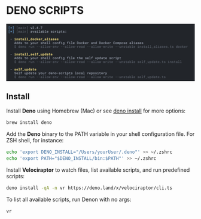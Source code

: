 # DENO SCRIPTS

</p><img align="center" src="./assets/denon_output.png" style="{ padding: 20px 20px } " alt="the deno mascot dinosaur standing in the rain"></p>

## Install

Install **Deno** using Homebrew (Mac) or see
[deno install](https://github.com/denoland/deno_install/blob/master/README.md)
for more options:

```sh
brew install deno
```

Add the **Deno** binary to the PATH variable in your shell configuration file.
For ZSH shell, for instance:

```sh
echo 'export DENO_INSTALL="/Users/yourUser/.deno"' >> ~/.zshrc
echo 'export PATH="$DENO_INSTALL/bin:$PATH"' >> ~/.zshrc
```

Install **Velociraptor** to watch files, list available scripts, and run
predefined scripts:

```sh
deno install -qA -n vr https://deno.land/x/velociraptor/cli.ts
```

To list all available scripts, run Denon with no args:

```sh
vr
```
